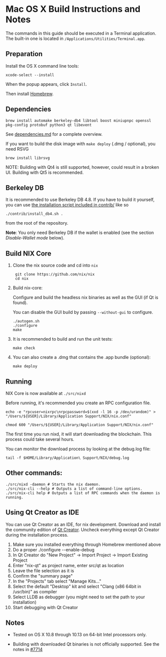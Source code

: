 Mac OS X Build Instructions and Notes
====================================
The commands in this guide should be executed in a Terminal application.
The built-in one is located in `/Applications/Utilities/Terminal.app`.

Preparation
-----------
Install the OS X command line tools:

`xcode-select --install`

When the popup appears, click `Install`.

Then install [Homebrew](https://brew.sh).

Dependencies
----------------------

    brew install automake berkeley-db4 libtool boost miniupnpc openssl pkg-config protobuf python3 qt libevent

See [dependencies.md](dependencies.md) for a complete overview.

If you want to build the disk image with `make deploy` (.dmg / optional), you need RSVG

    brew install librsvg

NOTE: Building with Qt4 is still supported, however, could result in a broken UI. Building with Qt5 is recommended.

Berkeley DB
-----------
It is recommended to use Berkeley DB 4.8. If you have to build it yourself,
you can use [the installation script included in contrib/](/contrib/install_db4.sh)
like so

```shell
./contrib/install_db4.sh .
```

from the root of the repository.

**Note**: You only need Berkeley DB if the wallet is enabled (see the section *Disable-Wallet mode* below).

Build NIX Core
------------------------

1. Clone the nix source code and cd into `nix`

        git clone https://github.com/nix/nix
        cd nix

2.  Build nix-core:

    Configure and build the headless nix binaries as well as the GUI (if Qt is found).

    You can disable the GUI build by passing `--without-gui` to configure.

        ./autogen.sh
        ./configure
        make

3.  It is recommended to build and run the unit tests:

        make check

4.  You can also create a .dmg that contains the .app bundle (optional):

        make deploy

Running
-------

NIX Core is now available at `./src/nixd`

Before running, it's recommended you create an RPC configuration file.

    echo -e "rpcuser=nixrpc\nrpcpassword=$(xxd -l 16 -p /dev/urandom)" > "/Users/${USER}/Library/Application Support/NIX/nix.conf"

    chmod 600 "/Users/${USER}/Library/Application Support/NIX/nix.conf"

The first time you run nixd, it will start downloading the blockchain. This process could take several hours.

You can monitor the download process by looking at the debug.log file:

    tail -f $HOME/Library/Application\ Support/NIX/debug.log

Other commands:
-------

    ./src/nixd -daemon # Starts the nix daemon.
    ./src/nix-cli --help # Outputs a list of command-line options.
    ./src/nix-cli help # Outputs a list of RPC commands when the daemon is running.

Using Qt Creator as IDE
------------------------
You can use Qt Creator as an IDE, for nix development.
Download and install the community edition of [Qt Creator](https://www.qt.io/download/).
Uncheck everything except Qt Creator during the installation process.

1. Make sure you installed everything through Homebrew mentioned above
2. Do a proper ./configure --enable-debug
3. In Qt Creator do "New Project" -> Import Project -> Import Existing Project
4. Enter "nix-qt" as project name, enter src/qt as location
5. Leave the file selection as it is
6. Confirm the "summary page"
7. In the "Projects" tab select "Manage Kits..."
8. Select the default "Desktop" kit and select "Clang (x86 64bit in /usr/bin)" as compiler
9. Select LLDB as debugger (you might need to set the path to your installation)
10. Start debugging with Qt Creator

Notes
-----

* Tested on OS X 10.8 through 10.13 on 64-bit Intel processors only.

* Building with downloaded Qt binaries is not officially supported. See the notes in [#7714](https://github.com/nix/nix/issues/7714)
